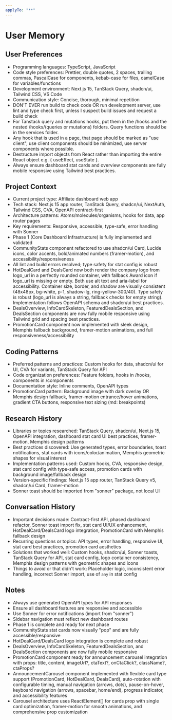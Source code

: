 ```yaml
---
applyTo: "**"
---
```


# User Memory

## User Preferences

- Programming languages: TypeScript, JavaScript
- Code style preferences: Prettier, double quotes, 2 spaces, trailing commas, PascalCase for components, kebab-case for files, camelCase for variables/functions
- Development environment: Next.js 15, TanStack Query, shadcn/ui, Tailwind CSS, VS Code
- Communication style: Concise, thorough, minimal repetition
- DON'T EVER run build to check code OR run development server, use lint and type check first, unless I suspect build issues and request a build check
- For Tanstack query and mutations hooks, put them in the /hooks and the nested /hooks/(queries or mutations) folders. Query functions should be in the services folder.
- Any hook that is used in a page, that page should be marked as "use client", use client components should be minimized, use server components where possible.
- Destructure import objects from React rather than importing the entire React object e.g. { useEffect, useState }.
- Always ensure dashboard stat cards and overview components are fully mobile responsive using Tailwind best practices.

## Project Context

- Current project type: Affiliate dashboard web app
- Tech stack: Next.js 15 app router, TanStack Query, shadcn/ui, NextAuth, Tailwind CSS, CVA, OpenAPI contract-first
- Architecture patterns: Atoms/molecules/organisms, hooks for data, app router pages
- Key requirements: Responsive, accessible, type-safe, error handling with Sonner
- Phase 1 (Core Dashboard Infrastructure) is fully implemented and validated
- CommunityStats component refactored to use shadcn/ui Card, Lucide icons, color accents, bold/animated numbers (framer-motion), and accessibility/responsiveness
- All lint and build errors resolved; type safety for stat config is robust
- HotDealCard and DealsCard now both render the company logo from logo_url in a perfectly rounded container, with fallback Award icon if logo_url is missing or empty. Both use alt text and aria-label for accessibility. Container size, border, and shadow are visually consistent (48x48px, bg-white, p-1, shadow-lg, ring-yellow-300/40). Type safety is robust (logo_url is always a string, fallback checks for empty string). Implementation follows OpenAPI schema and shadcn/ui best practices.
- DealsOverview, InfoCardSkeleton, FeaturedDealsSection, and DealsSection components are now fully mobile responsive using Tailwind grid and spacing best practices.
- PromotionCard component now implemented with sleek design, Memphis fallback background, framer-motion animations, and full responsiveness/accessibility

## Coding Patterns

- Preferred patterns and practices: Custom hooks for data, shadcn/ui for UI, CVA for variants, TanStack Query for API
- Code organization preferences: Feature folders, hooks in /hooks, components in /components
- Documentation style: Inline comments, OpenAPI types
- PromotionCard pattern: Background image with dark overlay OR Memphis design fallback, framer-motion entrance/hover animations, gradient CTA buttons, responsive text sizing (md: breakpoints)

## Research History

- Libraries or topics researched: TanStack Query, shadcn/ui, Next.js 15, OpenAPI integration, dashboard stat card UI best practices, framer-motion, Memphis design patterns
- Best practices discovered: Use generated types, error boundaries, toast notifications, stat cards with icons/color/animation, Memphis geometric shapes for visual interest
- Implementation patterns used: Custom hooks, CVA, responsive design, stat card config with type-safe access, promotion cards with background image/fallback design
- Version-specific findings: Next.js 15 app router, TanStack Query v5, shadcn/ui Card, framer-motion
- Sonner toast should be imported from "sonner" package, not local UI

## Conversation History

- Important decisions made: Contract-first API, phased dashboard refactor, Sonner toast import fix, stat card UI/UX enhancement, HotDealCard/DealsCard logo integration, PromotionCard with Memphis fallback design
- Recurring questions or topics: API types, error handling, responsive UI, stat card best practices, promotion card aesthetics
- Solutions that worked well: Custom hooks, shadcn/ui, Sonner toasts, TanStack Query for API, stat card config, logo container consistency, Memphis design patterns with geometric shapes and icons
- Things to avoid or that didn't work: Placeholder logic, inconsistent error handling, incorrect Sonner import, use of `any` in stat config

## Notes

- Always use generated OpenAPI types for API responses
- Ensure all dashboard features are responsive and accessible
- Use Sonner for error notifications (import from "sonner")
- Sidebar navigation must reflect new dashboard routes
- Phase 1 is complete and ready for next phase
- CommunityStats stat cards now visually "pop" and are fully accessible/responsive
- HotDealCard/DealsCard logo integration is complete and robust
- DealsOverview, InfoCardSkeleton, FeaturedDealsSection, and DealsSection components are now fully mobile responsive
- PromotionCard component ready for announcement carousel integration with props: title, content, imageUrl?, ctaText?, onCtaClick?, className?, ctaProps?
- AnnouncementCarousel component implemented with flexible card type support (PromotionCard, HotDealCard, DealsCard), auto-rotation with configurable timing, manual navigation (arrows, dots), pause-on-hover, keyboard navigation (arrows, spacebar, home/end), progress indicator, and accessibility features
- Carousel architecture uses ReactElement[] for cards prop with single card optimization, framer-motion for smooth animations, and comprehensive prop customization
